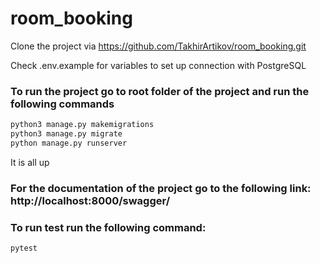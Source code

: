 # room_booking

Clone the project via https://github.com/TakhirArtikov/room_booking.git

Check .env.example for variables to set up connection with PostgreSQL

### To run the project go to root folder of the project and run the following commands
``` bash
python3 manage.py makemigrations
python3 manage.py migrate
python manage.py runserver
```
 
It is all up

### For the documentation of the project go to the following link: http://localhost:8000/swagger/


### To run test run the following command:
``` bash
pytest
```